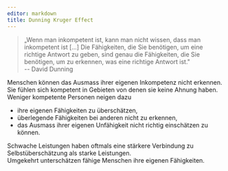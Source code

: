 ```yaml
---
editor: markdown
title: Dunning Kruger Effect
---
```


> „Wenn man inkompetent ist, kann man nicht wissen, dass man inkompetent
> ist \[...\] Die Fähigkeiten, die Sie benötigen, um eine richtige
> Antwort zu geben, sind genau die Fähigkeiten, die Sie benötigen, um zu
> erkennen, was eine richtige Antwort ist."\
> -- David Dunning

Menschen können das Ausmass ihrer eigenen Inkompetenz nicht erkennen.
Sie fühlen sich kompetent in Gebieten von denen sie keine Ahnung haben.\
Weniger kompetente Personen neigen dazu

-   ihre eigenen Fähigkeiten zu überschätzen,
-   überlegende Fähigkeiten bei anderen nicht zu erkennen,
-   das Ausmass ihrer eigenen Unfähigkeit nicht richtig einschätzen zu
    können.

Schwache Leistungen haben oftmals eine stärkere Verbindung zu
Selbstüberschätzung als starke Leistungen.\
Umgekehrt unterschätzen fähige Menschen ihre eigenen Fähigkeiten.

